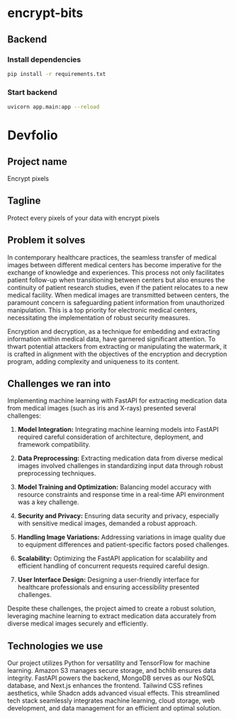 # encrypt-bits

## Backend

### Install dependencies

```bash
pip install -r requirements.txt
```

### Start backend

```bash
uvicorn app.main:app --reload
```

# Devfolio

## Project name

Encrypt pixels

## Tagline

Protect every pixels of your data with encrypt pixels

## Problem it solves

In contemporary healthcare practices, the seamless transfer of medical images between different medical centers has become imperative for the exchange of knowledge and experiences. This process not only facilitates patient follow-up when transitioning between centers but also ensures the continuity of patient research studies, even if the patient relocates to a new medical facility. When medical images are transmitted between centers, the paramount concern is safeguarding patient information from unauthorized manipulation. This is a top priority for electronic medical centers, necessitating the implementation of robust security measures.

Encryption and decryption, as a technique for embedding and extracting information within medical data, have garnered significant attention. To thwart potential attackers from extracting or manipulating the watermark, it is crafted in alignment with the objectives of the encryption and decryption program, adding complexity and uniqueness to its content.

## Challenges we ran into

Implementing machine learning with FastAPI for extracting medication data from medical images (such as iris and X-rays) presented several challenges:

1. **Model Integration:** Integrating machine learning models into FastAPI required careful consideration of architecture, deployment, and framework compatibility.

2. **Data Preprocessing:** Extracting medication data from diverse medical images involved challenges in standardizing input data through robust preprocessing techniques.

3. **Model Training and Optimization:** Balancing model accuracy with resource constraints and response time in a real-time API environment was a key challenge.

4. **Security and Privacy:** Ensuring data security and privacy, especially with sensitive medical images, demanded a robust approach.

5. **Handling Image Variations:** Addressing variations in image quality due to equipment differences and patient-specific factors posed challenges.

6. **Scalability:** Optimizing the FastAPI application for scalability and efficient handling of concurrent requests required careful design.

7. **User Interface Design:** Designing a user-friendly interface for healthcare professionals and ensuring accessibility presented challenges.

Despite these challenges, the project aimed to create a robust solution, leveraging machine learning to extract medication data accurately from diverse medical images securely and efficiently.

## Technologies we use

Our project utilizes Python for versatility and TensorFlow for machine learning. Amazon S3 manages secure storage, and bchlib ensures data integrity. FastAPI powers the backend, MongoDB serves as our NoSQL database, and Next.js enhances the frontend. Tailwind CSS refines aesthetics, while Shadcn adds advanced visual effects. This streamlined tech stack seamlessly integrates machine learning, cloud storage, web development, and data management for an efficient and optimal solution.
